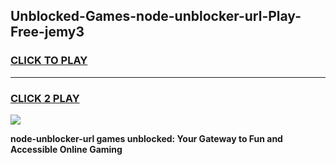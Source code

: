 
## Unblocked-Games-node-unblocker-url-Play-Free-jemy3
<h3>
<a href="https://premium76.site?title=node-unblocker-url&ref=18A1">CLICK TO PLAY</a></h3>
<hr>

<h3>
<a href="https://premium76.site?title=node-unblocker-url&ref=18A1">CLICK 2 PLAY</a>
  
</h3>

<a href="https://premium76.site?title=node-unblocker-url&ref=18A1"><img src="https://clearcache.store/games.png"></a>


**node-unblocker-url games unblocked: Your Gateway to Fun and Accessible Online Gaming**
